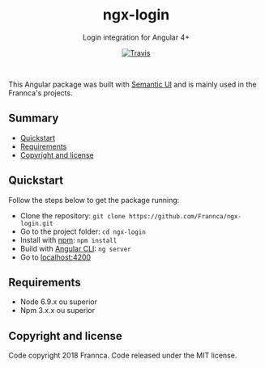 <h1 align="center">ngx-login</h1>

<p align="center">
  Login integration for Angular 4+
</p>

<p align="center">
    <a href="https://travis-ci.org/Frannca/ngx-login"><img alt="Travis" src="https://img.shields.io/travis/Frannca/ngx-login.svg?style=for-the-badge"></a>
</p>

<br>

This Angular package was built with [Semantic UI](https://github.com/Semantic-Org/Semantic-UI) and is mainly used in the Frannca's projects.

## Summary
- [Quickstart](#quickstart)
- [Requirements](#requirements)
- [Copyright and license](#copyright-and-license)

## Quickstart

Follow the steps below to get the package running:

- Clone the repository: `git clone https://github.com/Frannca/ngx-login.git`
- Go to the project folder: `cd ngx-login`
- Install with [npm](https://www.npmjs.com): `npm install`
- Build with [Angular CLI](http://cli.angular.io): `ng server`
- Go to [localhost:4200](localhost:4200)

## Requirements

- Node 6.9.x ou superior
- Npm 3.x.x ou superior

## Copyright and license

Code copyright 2018 Frannca. Code released under the MIT license.
